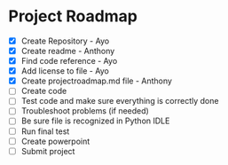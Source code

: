 # Project Roadmap
- [x] Create Repository - Ayo
- [x] Create readme - Anthony
- [X] Find code reference - Ayo
- [X] Add license to file - Ayo
- [X] Create projectroadmap.md file - Anthony
- [ ]  Create code 
- [ ] Test code and make sure everything is correctly done
- [ ] Troubleshoot problems (if needed)
- [ ] Be sure file is recognized in Python IDLE
- [ ] Run final test
- [ ] Create powerpoint 
- [ ] Submit project
